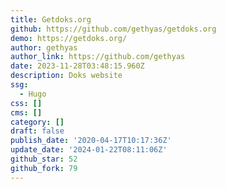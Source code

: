 ```yaml
---
title: Getdoks.org
github: https://github.com/gethyas/getdoks.org
demo: https://getdoks.org/
author: gethyas
author_link: https://github.com/gethyas
date: 2023-11-28T03:48:15.960Z
description: Doks website
ssg:
  - Hugo
css: []
cms: []
category: []
draft: false
publish_date: '2020-04-17T10:17:36Z'
update_date: '2024-01-22T08:11:06Z'
github_star: 52
github_fork: 79
---
```

